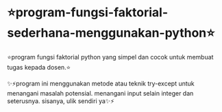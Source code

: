 # ⭐program-fungsi-faktorial-sederhana-menggunakan-python⭐
⭐program fungsi faktorial python yang simpel dan cocok untuk membuat tugas kepada dosen.⭐

✨⚡program ini menggunakan metode atau teknik try-except untuk menangani masalah potensial.
menangani input selain integer dan seterusnya. sisanya, ulik sendiri ya✨⚡
